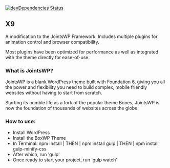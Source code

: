 [![devDependencies Status](https://david-dm.org/zurb/foundation-sites/dev-status.svg)](https://david-dm.org/zurb/foundation-sites?type=dev)

## X9

A modification to the JointsWP Framework. Includes multiple plugins for animation control and browser compatibility.

Most plugins have been optimized for performance as well as integrated with the theme directly for ease-of-use.

### What is JointsWP?
JointsWP is a blank WordPress theme built with Foundation 6, giving you all the power and flexibility you need to build complex, mobile friendly websites without having to start from scratch.

Starting its humble life as a fork of the popular theme Bones, JointsWP is now the foundation of thousands of websites across the globe.

### How to use:
- Install WordPress
- Install the BoxWP Theme
- In Terminal: npm install | THEN | npm install gulp | THEN | npm install gulp-minify-css
- After which, run 'gulp'
- Once ready to start your project, run 'gulp watch'